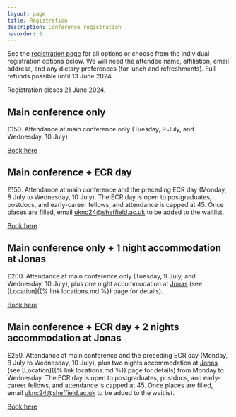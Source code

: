 ```yaml
---
layout: page
title: Registration
description: Conference registration
navorder: 2
---
```


See the [registration page](https://onlineshop.shef.ac.uk/conferences-and-events/faculty-of-science/psychology/uk-neural-computation-2024) for all options or choose from the individual registration options below. We will need the attendee name, affiliation, email address, and any dietary preferences (for lunch and refreshments). Full refunds possible until 13 June 2024.

Registration closes 21 June 2024.

## Main conference only

£150. Attendance at main conference only (Tuesday, 9 July, and Wednesday, 10 July)

[Book here](https://onlineshop.shef.ac.uk/browse/product-selection?product-token=1a3c22509ad377f0ae0f525cdf6aad77)

## Main conference + ECR day

£150. Attendance at main conference and the preceding ECR day (Monday, 8 July to Wednesday, 10 July). The ECR day is open to postgraduates, postdocs, and early-career fellows, and attendance is capped at 45. Once places are filled, email <uknc24@sheffield.ac.uk> to be added to the waitlist.

[Book here](https://onlineshop.shef.ac.uk/browse/product-selection?product-token=20c5904308bcad813bbb77afe2a8b920)

## Main conference only + 1 night accommodation at Jonas

£200. Attendance at main conference only (Tuesday, 9 July, and Wednesday, 10 July), plus one night accommodation at [Jonas](https://www.jonashotel.co.uk/) (see [Location]({% link locations.md %}) page for details).

[Book here](https://onlineshop.shef.ac.uk/browse/product-selection?product-token=76fa99181f5ddd58f43ee8ac3ef690b9)

## Main conference + ECR day + 2 nights accommodation at Jonas

£250. Attendance at main conference and the preceding ECR day (Monday, 8 July to Wednesday, 10 July), plus two nights accommodation at [Jonas](https://www.jonashotel.co.uk/) (see [Location]({% link locations.md %}) page for details) from Monday to Wednesday. The ECR day is open to postgraduates, postdocs, and early-career fellows, and attendance is capped at 45. Once places are filled, email <uknc24@sheffield.ac.uk> to be added to the waitlist.

[Book here](https://onlineshop.shef.ac.uk/browse/product-selection?product-token=3fa6a847f48b431c0390849d1087ac91)
